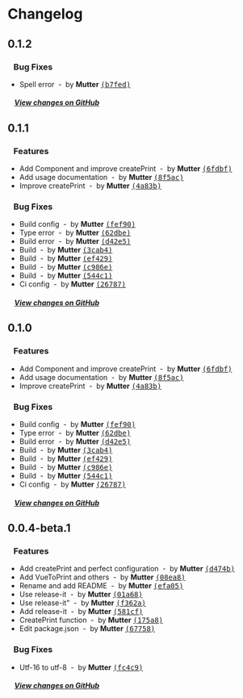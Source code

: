 # Changelog

## 0.1.2

### &nbsp;&nbsp;&nbsp;Bug Fixes

- Spell error &nbsp;-&nbsp; by **Mutter** [<samp>(b7fed)</samp>](https://github.com/Mutter45/vue-create-print/commit/b7feda0)

##### &nbsp;&nbsp;&nbsp;&nbsp;[View changes on GitHub](https://github.com/Mutter45/vue-create-print/compare/0.1.1...master)

## 0.1.1

### &nbsp;&nbsp;&nbsp;Features

- Add Component and improve createPrint &nbsp;-&nbsp; by **Mutter** [<samp>(6fdbf)</samp>](https://github.com/Mutter45/vue-create-print/commit/6fdbfc6)
- Add usage documentation &nbsp;-&nbsp; by **Mutter** [<samp>(8f5ac)</samp>](https://github.com/Mutter45/vue-create-print/commit/8f5acd2)
- Improve createPrint &nbsp;-&nbsp; by **Mutter** [<samp>(4a83b)</samp>](https://github.com/Mutter45/vue-create-print/commit/4a83bce)

### &nbsp;&nbsp;&nbsp;Bug Fixes

- Build config &nbsp;-&nbsp; by **Mutter** [<samp>(fef90)</samp>](https://github.com/Mutter45/vue-create-print/commit/fef9057)
- Type error &nbsp;-&nbsp; by **Mutter** [<samp>(62dbe)</samp>](https://github.com/Mutter45/vue-create-print/commit/62dbeea)
- Build error &nbsp;-&nbsp; by **Mutter** [<samp>(d42e5)</samp>](https://github.com/Mutter45/vue-create-print/commit/d42e532)
- Build &nbsp;-&nbsp; by **Mutter** [<samp>(3cab4)</samp>](https://github.com/Mutter45/vue-create-print/commit/3cab468)
- Build &nbsp;-&nbsp; by **Mutter** [<samp>(ef429)</samp>](https://github.com/Mutter45/vue-create-print/commit/ef4290c)
- Build &nbsp;-&nbsp; by **Mutter** [<samp>(c986e)</samp>](https://github.com/Mutter45/vue-create-print/commit/c986e9e)
- Build &nbsp;-&nbsp; by **Mutter** [<samp>(544c1)</samp>](https://github.com/Mutter45/vue-create-print/commit/544c107)
- Ci config &nbsp;-&nbsp; by **Mutter** [<samp>(26787)</samp>](https://github.com/Mutter45/vue-create-print/commit/267872a)

##### &nbsp;&nbsp;&nbsp;&nbsp;[View changes on GitHub](https://github.com/Mutter45/vue-create-print/compare/0.0.4-beta.1...master)

## 0.1.0

### &nbsp;&nbsp;&nbsp;Features

- Add Component and improve createPrint &nbsp;-&nbsp; by **Mutter** [<samp>(6fdbf)</samp>](https://github.com/Mutter45/vue-create-print/commit/6fdbfc6)
- Add usage documentation &nbsp;-&nbsp; by **Mutter** [<samp>(8f5ac)</samp>](https://github.com/Mutter45/vue-create-print/commit/8f5acd2)
- Improve createPrint &nbsp;-&nbsp; by **Mutter** [<samp>(4a83b)</samp>](https://github.com/Mutter45/vue-create-print/commit/4a83bce)

### &nbsp;&nbsp;&nbsp;Bug Fixes

- Build config &nbsp;-&nbsp; by **Mutter** [<samp>(fef90)</samp>](https://github.com/Mutter45/vue-create-print/commit/fef9057)
- Type error &nbsp;-&nbsp; by **Mutter** [<samp>(62dbe)</samp>](https://github.com/Mutter45/vue-create-print/commit/62dbeea)
- Build error &nbsp;-&nbsp; by **Mutter** [<samp>(d42e5)</samp>](https://github.com/Mutter45/vue-create-print/commit/d42e532)
- Build &nbsp;-&nbsp; by **Mutter** [<samp>(3cab4)</samp>](https://github.com/Mutter45/vue-create-print/commit/3cab468)
- Build &nbsp;-&nbsp; by **Mutter** [<samp>(ef429)</samp>](https://github.com/Mutter45/vue-create-print/commit/ef4290c)
- Build &nbsp;-&nbsp; by **Mutter** [<samp>(c986e)</samp>](https://github.com/Mutter45/vue-create-print/commit/c986e9e)
- Build &nbsp;-&nbsp; by **Mutter** [<samp>(544c1)</samp>](https://github.com/Mutter45/vue-create-print/commit/544c107)
- Ci config &nbsp;-&nbsp; by **Mutter** [<samp>(26787)</samp>](https://github.com/Mutter45/vue-create-print/commit/267872a)

##### &nbsp;&nbsp;&nbsp;&nbsp;[View changes on GitHub](https://github.com/Mutter45/vue-create-print/compare/0.0.4-beta.1...master)

## 0.0.4-beta.1

### &nbsp;&nbsp;&nbsp;Features

- Add createPrint and perfect configuration &nbsp;-&nbsp; by **Mutter** [<samp>(d474b)</samp>](https://github.com/Mutter45/vue-create-print/commit/d474bed)
- Add VueToPrint and others &nbsp;-&nbsp; by **Mutter** [<samp>(08ea8)</samp>](https://github.com/Mutter45/vue-create-print/commit/08ea8cd)
- Rename and add README &nbsp;-&nbsp; by **Mutter** [<samp>(efa05)</samp>](https://github.com/Mutter45/vue-create-print/commit/efa05b2)
- Use release-it &nbsp;-&nbsp; by **Mutter** [<samp>(01a68)</samp>](https://github.com/Mutter45/vue-create-print/commit/01a680f)
- Use release-it" &nbsp;-&nbsp; by **Mutter** [<samp>(f362a)</samp>](https://github.com/Mutter45/vue-create-print/commit/f362a71)
- Add release-it &nbsp;-&nbsp; by **Mutter** [<samp>(581cf)</samp>](https://github.com/Mutter45/vue-create-print/commit/581cf11)
- CreatePrint function &nbsp;-&nbsp; by **Mutter** [<samp>(175a8)</samp>](https://github.com/Mutter45/vue-create-print/commit/175a8b1)
- Edit package.json &nbsp;-&nbsp; by **Mutter** [<samp>(67758)</samp>](https://github.com/Mutter45/vue-create-print/commit/677587e)

### &nbsp;&nbsp;&nbsp;Bug Fixes

- Utf-16 to utf-8 &nbsp;-&nbsp; by **Mutter** [<samp>(fc4c9)</samp>](https://github.com/Mutter45/vue-create-print/commit/fc4c92e)

##### &nbsp;&nbsp;&nbsp;&nbsp;[View changes on GitHub](https://github.com/Mutter45/vue-create-print/compare/de18f02b13fb62e44e749b45e9ea49035066d275...master)
